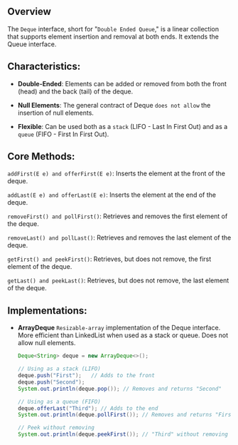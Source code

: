 ## Overview

The `Deque` interface, short for "`Double Ended Queue`," is a linear collection that supports element insertion and removal at both ends. It extends the Queue interface.

## Characteristics:

- **Double-Ended**: Elements can be added or removed from both the front (head) and the back (tail) of the deque.

- **Null Elements**: The general contract of Deque `does not allow` the insertion of null elements.

- **Flexible**: Can be used both as a `stack` (LIFO - Last In First Out) and as a `queue` (FIFO - First In First Out).

## Core Methods:

`addFirst(E e) and offerFirst(E e)`: Inserts the element at the front of the deque.

`addLast(E e) and offerLast(E e)`: Inserts the element at the end of the deque.

`removeFirst() and pollFirst()`: Retrieves and removes the first element of the deque.

`removeLast() and pollLast()`: Retrieves and removes the last element of the deque.

`getFirst() and peekFirst()`: Retrieves, but does not remove, the first element of the deque.

`getLast() and peekLast()`: Retrieves, but does not remove, the last element of the deque.

## Implementations:

- **ArrayDeque**
  `Resizable-array` implementation of the Deque interface.
  More efficient than LinkedList when used as a stack or queue.
  Does not allow null elements.

  ```java
  Deque<String> deque = new ArrayDeque<>();

  // Using as a stack (LIFO)
  deque.push("First");   // Adds to the front
  deque.push("Second");
  System.out.println(deque.pop()); // Removes and returns "Second"

  // Using as a queue (FIFO)
  deque.offerLast("Third"); // Adds to the end
  System.out.println(deque.pollFirst()); // Removes and returns "First"

  // Peek without removing
  System.out.println(deque.peekFirst()); // "Third" without removing

  ```
